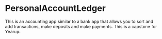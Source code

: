 # PersonalAccountLedger
This is an accounting app similar to a bank app that allows you to sort and add transactions, make deposits and make payments. This is a capstone for Yearup.
